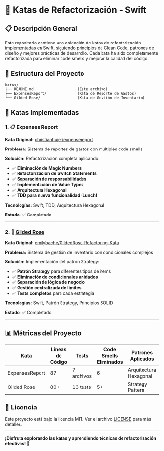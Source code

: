 # 🚀 Katas de Refactorización - Swift

## 📋 Descripción General

Este repositorio contiene una colección de katas de refactorización implementadas en Swift, siguiendo principios de Clean Code, patrones de diseño y mejores prácticas de desarrollo. Cada kata ha sido completamente refactorizada para eliminar code smells y mejorar la calidad del código.

## 📁 Estructura del Proyecto

```
katas/
├── README.md                    (Este archivo)
├── ExpensesReport/              (Kata de Reporte de Gastos)
└── Gilded Rose/                 (Kata de Gestión de Inventario)
```

## 🎪 Katas Implementadas

### 1. 📋 [Expenses Report](ExpensesReport/README.md)

**Kata Original:** [christianhujer/expensereport](https://github.com/christianhujer/expensereport)

**Problema:** Sistema de reportes de gastos con múltiples code smells

**Solución:** Refactorización completa aplicando:

- ✅ **Eliminación de Magic Numbers**
- ✅ **Refactorización de Switch Statements**
- ✅ **Separación de responsabilidades**
- ✅ **Implementación de Value Types**
- ✅ **Arquitectura Hexagonal**
- ✅ **TDD para nueva funcionalidad (Lunch)**

**Tecnologías:** Swift, TDD, Arquitectura Hexagonal

**Estado:** ✅ Completado

---

### 2. 🏰 [Gilded Rose](Gilded%20Rose/README.md)

**Kata Original:** [emilybache/GildedRose-Refactoring-Kata](https://github.com/emilybache/GildedRose-Refactoring-Kata)

**Problema:** Sistema de gestión de inventario con condicionales complejos

**Solución:** Implementación del patrón Strategy:

- ✅ **Patrón Strategy** para diferentes tipos de items
- ✅ **Eliminación de condicionales anidados**
- ✅ **Separación de lógica de negocio**
- ✅ **Gestión centralizada de límites**
- ✅ **Tests completos** para cada estrategia

**Tecnologías:** Swift, Patrón Strategy, Principios SOLID

**Estado:** ✅ Completado

---

## 📊 Métricas del Proyecto

| Kata           | Líneas de Código | Tests      | Code Smells Eliminados | Patrones Aplicados     |
| -------------- | ---------------- | ---------- | ---------------------- | ---------------------- |
| ExpensesReport | 87               | 7 archivos | 6                      | Arquitectura Hexagonal |
| Gilded Rose    | 80+              | 13 tests   | 5+                     | Strategy Pattern       |

## 📝 Licencia

Este proyecto está bajo la licencia MIT. Ver el archivo [LICENSE](LICENSE) para más detalles.

---

**¡Disfruta explorando las katas y aprendiendo técnicas de refactorización efectivas! 🚀**
